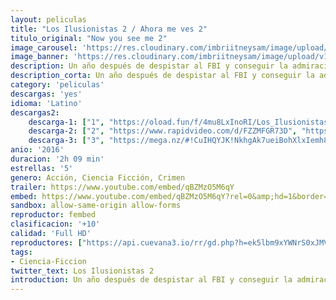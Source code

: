 ```yaml
---
layout: peliculas
title: "Los Ilusionistas 2 / Ahora me ves 2"
titulo_original: "Now you see me 2"
image_carousel: 'https://res.cloudinary.com/imbriitneysam/image/upload/v1544061153/ilusio-poster-min.jpg'
image_banner: 'https://res.cloudinary.com/imbriitneysam/image/upload/v1544061154/ilusi-banner-min.jpg'
description: Un año después de despistar al FBI y conseguir la admiración del público con sus espectáculos mentales, los cuatro jinetes vuelven a la luz pública, pero un nuevo enemigo se propone arruinar su golpe más espectacular y peligroso hasta la fecha.
description_corta: Un año después de despistar al FBI y conseguir la admiración del público con sus espectáculos mentales, los cuatro jinetes vuelven a la luz pública, pero un nuevo enemigo se propone arruinar su golpe más espectacular y peligroso hasta la fecha.
category: 'peliculas'
descargas: 'yes'
idioma: 'Latino'
descargas2:
    descarga-1: ["1", "https://oload.fun/f/4mu8LxInoRI/Los_Ilusionistas_2_-_Nada_es_lo_que_parece_2_-_Ahora_me_ves_2_-_Now_You_See_Me_2_%282016%29.MP4.mp4", "https://www.google.com/s2/favicons?domain=openload.co","OpenLoad","https://res.cloudinary.com/imbriitneysam/image/upload/v1541473684/mexico.png", "Latino", "Full HD"]
    descarga-2: ["2", "https://www.rapidvideo.com/d/FZZMFGR73D", "https://www.google.com/s2/favicons?domain=www.rapidvideo.com","RapidVideo","https://res.cloudinary.com/imbriitneysam/image/upload/v1541473684/mexico.png", "Latino", "Full HD"]
    descarga-3: ["3", "https://mega.nz/#!CuIHQYJK!NkhgAk7ueiBohXlxIemh8d8fzBEGNXrAoecxFp5RK4Q", "https://www.google.com/s2/favicons?domain=mega.nz","Mega","https://res.cloudinary.com/imbriitneysam/image/upload/v1541473684/mexico.png", "Latino", "Full HD"]
anio: '2016'
duracion: '2h 09 min'
estrellas: '5'
genero: Acción, Ciencia Ficción, Crimen
trailer: https://www.youtube.com/embed/qBZMzO5M6qY
embed: https://www.youtube.com/embed/qBZMzO5M6qY?rel=0&amp;hd=1&border=0&wmode=opaque&enablejsapi=1&modestbranding=1&controls=1&showinfo=1
sandbox: allow-same-origin allow-forms
reproductor: fembed
clasificacion: '+10'
calidad: 'Full HD'
reproductores: ["https://api.cuevana3.io/rr/gd.php?h=ek5lbm9xYWNrS0xJMVp5b21KREk0dFBLbjVkaHhkRGdrOG1jbnBpUnhhS1ZyV1JtaHJ5b3RMMndpcXFTeUxPanpxMTZtV1czcE5iRG1tYVppTkNVcWRTU3FadVkyUT09"]
tags:
- Ciencia-Ficcion
twitter_text: Los Ilusionistas 2
introduction: Un año después de despistar al FBI y conseguir la admiración del público con sus espectáculos mentales, los cuatro jinetes vuelven a la luz pública, pero un nuevo enemigo se propone arruinar su golpe más espectacular y peligroso hasta la fecha.
---
```












